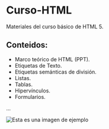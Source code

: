 # Curso-HTML
Materiales del curso básico de HTML 5.

## Conteidos:

* Marco teórico de HTML (PPT).
* Etiquetas de Texto.
* Etiquetas semánticas de división.
* Listas.
* Tablas.
* Hipervínculos.
* Formularios.

...

![Esta es una imagen de ejemplo](https://es.wikipedia.org/wiki/HTML#/media/Archivo:HTML5_logo_and_wordmark.svg)
